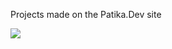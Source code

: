 Projects made on the Patika.Dev site

[<img src="https://global-uploads.webflow.com/6097e0eca1e87557da031fef/609859a191abe5d64b17fed3_Patika%20logo.png">]([http://google.com.au/](https://www.patika.dev/tr))
